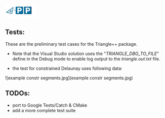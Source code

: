 ![triangle-PP's logo](../triangle-PP-sm.jpg) 
<!-- img src="../triangle-PP-sm.jpg" alt="triangle-PP's logo" width="160"/ -->
## Tests:

These are the preliminary test cases for the Triangle++ package. 

 - Note that the Visual Studio solution uses the "*TRIANGLE_DBG_TO_FILE*" define in the Debug mode to enable log output to the *triangle.out.txt* file.

 - the test for constrained Delaunay uses following data:

![example constr segments.jpg](example constr segments.jpg)


## TODOs:
 - port to Google Tests/Catch & CMake
 - add a more complete test suite

